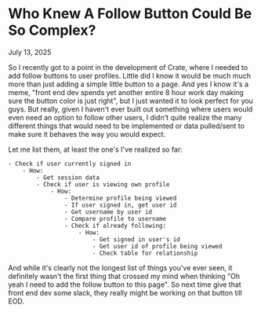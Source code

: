 # Who Knew A Follow Button Could Be So Complex?
July 13, 2025

So I recently got to a point in the development of Crate, where I needed to add follow buttons to user profiles. Little did I know it would be much much more than just adding a simple little button to a page. And yes I know it's a meme, "front end dev spends yet another entire 8 hour work day making sure the button color is just right", but I just wanted it to look perfect for you guys. But really, given I haven't ever built out something where users would even need an option to follow other users, I didn't quite realize the many different things that would need to be implemented or data pulled/sent to make sure it behaves the way you would expect. 

Let me list them, at least the one's I've realized so far:

    - Check if user currently signed in
        - How:
            - Get session data
            - Check if user is viewing own profile
                - How:
                    - Determine profile being viewed
                    - If user signed in, get user id
                    - Get username by user id
                    - Compare profile to username
                    - Check if already following:
                        - How:
                            - Get signed in user's id
                            - Get user id of profile being viewed
                            - Check table for relationship

And while it's clearly not the longest list of things you've ever seen, it definitely wasn't the first thing that crossed my mind when thinking "Oh yeah I need to add the follow button to this page". So next time give that front end dev some slack, they really might be working on that button till EOD.
